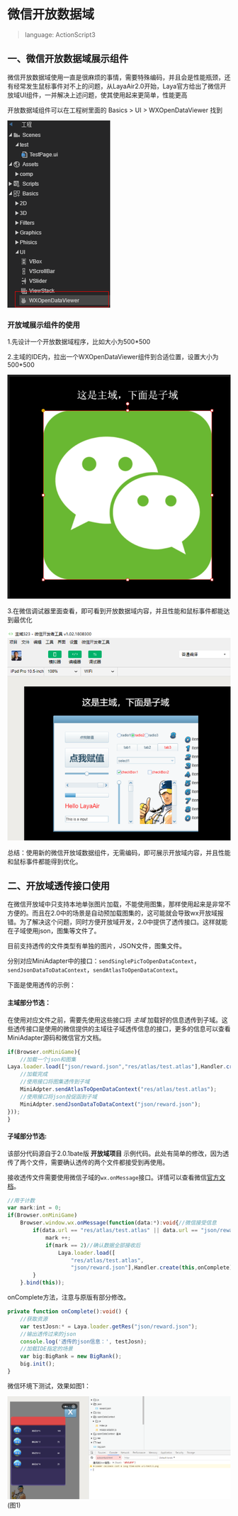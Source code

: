 # 微信开放数据域

> language: ActionScript3  

## 一、微信开放数据域展示组件

微信开放数据域使用一直是很麻烦的事情，需要特殊编码，并且会是性能瓶颈，还有经常发生鼠标事件对不上的问题，从LayaAir2.0开始，Laya官方给出了微信开放域UI组件，一并解决上述问题，使其使用起来更简单，性能更高

开放数据域组件可以在工程树里面的 Basics > UI > WXOpenDataViewer 找到

![wx1](img/wx1.png) 



### 开放域展示组件的使用

1.先设计一个开放数据域程序，比如大小为500*500

2.主域的IDE内，拉出一个WXOpenDataViewer组件到合适位置，设置大小为500*500

![wx1](img/wx2.png) 



3.在微信调试器里面查看，即可看到开放数据域内容，并且性能和鼠标事件都能达到最优化

![wx1](img/wx3.png) 



总结：使用新的微信开放域数据组件，无需编码，即可展示开放域内容，并且性能和鼠标事件都能得到优化。


## 二、开放域透传接口使用

在微信开放域中只支持本地单张图片加载，不能使用图集，那样使用起来是非常不方便的。而且在2.0中的场景是自动预加载图集的，这可能就会导致wx开放域报错。为了解决这个问题，同时方便开放域开发，2.0中提供了透传接口。这样就能在子域使用json，图集等文件了。

目前支持透传的文件类型有单独的图片，JSON文件，图集文件。

分别对应MiniAdapter中的接口：`sendSinglePicToOpenDataContext`，`sendJsonDataToDataContext`，`sendAtlasToOpenDataContext`。

下面是使用透传的示例：

#### 主域部分节选：

在使用对应文件之前，需要先使用这些接口将 *主域*  加载好的信息透传到子域。这些透传接口是使用的微信提供的主域往子域透传信息的接口，更多的信息可以查看MiniAdapter源码和微信官方文档。

```typescript
if(Browser.onMiniGame){
    //加载一个json和图集
Laya.loader.load(["json/reward.json","res/atlas/test.atlas"],Handler.create(this,function(){
    //加载完成
    //使用接口将图集透传到子域
	MiniAdpter.sendAtlasToOpenDataContext("res/atlas/test.atlas");	
    //使用接口将json投促函到子域
    MiniAdpter.sendJsonDataToDataContext("json/reward.json");
}));
}
```

#### 子域部分节选:

该部分代码源自于2.0.1bate版 **开放域项目** 示例代码。此处有简单的修改，因为透传了两个文件，需要确认透传的两个文件都接受到再使用。

接收透传文件需要使用微信子域的`wx.onMessage`接口。详情可以查看微信[官方文档](https://developers.weixin.qq.com/minigame/dev/api/wx.onMessage.html)。

```typescript
//用于计数
var mark:int = 0;
if(Browser.onMiniGame)
    Browser.window.wx.onMessage(function(data:*):void{//微信接受信息
        if(data.url == "res/atlas/test.atlas" || data.url == "json/reward.json"){
        	mark ++;
            if(mark == 2)//确认数据全部接收后
            	Laya.loader.load([
               		"res/atlas/test.atlas",
                	"json/reward.json"],Handler.create(this,onComplete));
        }
	}.bind(this));
```

onComplete方法，注意与原版有部分修改。

```typescript
private function onComplete():void() {
    //获取资源
    var testJosn:* = Laya.loader.getRes("json/reward.json");
    //输出透传过来的json
    console.log('透传的json信息：', testJosn);
    //加载IDE指定的场景
    var big:BigRank = new BigRank();
    big.init();
}
```

微信环境下测试，效果如图1：

![](img/1.png)<br>(图1)

